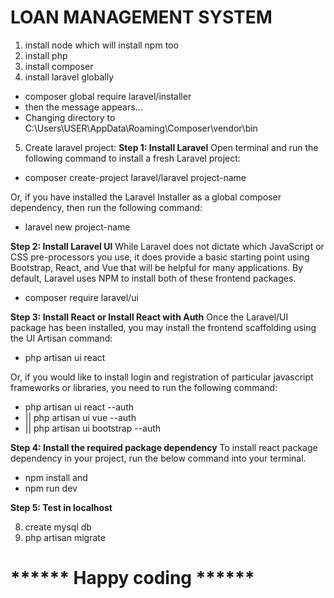 # LOAN MANAGEMENT SYSTEM
1. install node which will install npm too
2. install php
3. install composer
4. install laravel globally
* composer global require laravel/installer
* then the message appears...
* Changing directory to C:\Users\USER\AppData\Roaming\Composer\vendor\bin

5. Create laravel project:
<b>Step 1: Install Laravel</b>
Open terminal and run the following command to install a fresh Laravel project:
* composer create-project laravel/laravel project-name

Or, if you have installed the Laravel Installer as a global composer dependency, then run the following command:
* laravel new project-name

<b>Step 2: Install Laravel UI</b>
While Laravel does not dictate which JavaScript or CSS pre-processors you use, it does provide a basic starting point using Bootstrap, React, and Vue that will be helpful for many applications. By default, Laravel uses NPM to install both of these frontend packages.
* composer require laravel/ui

<b>Step 3: Install React or Install React with Auth</b>
Once the Laravel/UI package has been installed, you may install the frontend scaffolding using the UI Artisan command:
* php artisan ui react

Or, if you would like to install login and registration of particular javascript frameworks or libraries, you need to run the following command:
* php artisan ui react --auth
* || php artisan ui vue --auth 
* || php artisan ui bootstrap --auth

<b>Step 4: Install the required package dependency</b>
To install react package dependency in your project, run the below command into your terminal.
* npm install
and
* npm run dev

<b>Step 5: Test in localhost</b>

8. create mysql db
9. php artisan migrate

# ****** Happy coding ******
